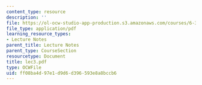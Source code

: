 ```yaml
---
content_type: resource
description: ''
file: https://ol-ocw-studio-app-production.s3.amazonaws.com/courses/6-336j-introduction-to-numerical-simulation-sma-5211-fall-2003/ff08ba4d97e1d9d6d396593e8a8bccb6_lec3.pdf
file_type: application/pdf
learning_resource_types:
- Lecture Notes
parent_title: Lecture Notes
parent_type: CourseSection
resourcetype: Document
title: lec3.pdf
type: OCWFile
uid: ff08ba4d-97e1-d9d6-d396-593e8a8bccb6
---
```

